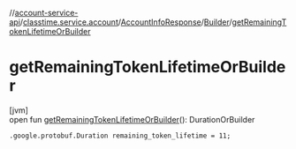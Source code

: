//[account-service-api](../../../../index.md)/[classtime.service.account](../../index.md)/[AccountInfoResponse](../index.md)/[Builder](index.md)/[getRemainingTokenLifetimeOrBuilder](get-remaining-token-lifetime-or-builder.md)

# getRemainingTokenLifetimeOrBuilder

[jvm]\
open fun [getRemainingTokenLifetimeOrBuilder](get-remaining-token-lifetime-or-builder.md)(): DurationOrBuilder

`.google.protobuf.Duration remaining_token_lifetime = 11;`
